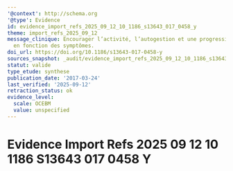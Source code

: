 ```yaml
---
'@context': http://schema.org
'@type': Evidence
id: evidence_import_refs_2025_09_12_10_1186_s13643_017_0458_y
theme: import_refs_2025_09_12
message_clinique: Encourager l’activité, l’autogestion et une progression graduée
  en fonction des symptômes.
doi_url: https://doi.org/10.1186/s13643-017-0458-y
sources_snapshot: _audit/evidence_import_refs_2025_09_12_10_1186_s13643_017_0458_y.json
statut: valide
type_etude: synthese
publication_date: '2017-03-24'
last_verified: '2025-09-12'
retraction_status: ok
evidence_level:
  scale: OCEBM
  value: unspecified
---
```

# Evidence Import Refs 2025 09 12 10 1186 S13643 017 0458 Y

